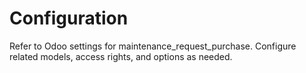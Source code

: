# Configuration

Refer to Odoo settings for maintenance_request_purchase. Configure related models, access rights, and options as needed.
